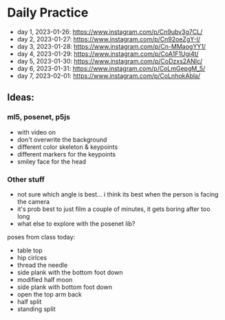 # Daily Practice

- day 1, 2023-01-26: https://www.instagram.com/p/Cn9ubv3g7CL/
- day 2, 2023-01-27: https://www.instagram.com/p/Cn92oeZgY-I/
- day 3, 2023-01-28: https://www.instagram.com/p/Cn-MMaogYY1/
- day 4, 2023-01-29: https://www.instagram.com/p/CoA1F1Ugi4t/
- day 5, 2023-01-30: https://www.instagram.com/p/CoDzxs2ANIc/
- day 6, 2023-01-31: https://www.instagram.com/p/CoLmGepgM_5/
- day 7, 2023-02-01: https://www.instagram.com/p/CoLnhokAbla/

## Ideas:

### ml5, posenet, p5js

- with video on
- don't overwrite the background
- different color skeleton & keypoints
- different markers for the keypoints
- smiley face for the head

### Other stuff

- not sure which angle is best... i think its best when the person is facing the camera
- it's prob best to just film a couple of minutes, it gets boring after too long
- what else to explore with the posenet lib?

poses from class today:

- table top
- hip cirlces
- thread the needle
- side plank with the bottom foot down
- modified half moon
- side plank with bottom foot down
- open the top arm back
- half split
- standing split
